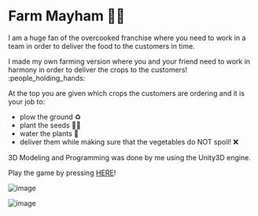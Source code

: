 # Farm Mayham :man_farmer:	

I am a huge fan of the overcooked franchise where you need to work in a team in order to deliver the food to the customers in time.
<p>I made my own farming version where you and your friend need to work in harmony in order to deliver the crops to the customers! :people_holding_hands:	</p> 

At the top you are given which crops the customers are ordering and it is your job to:
* plow the ground :recycle:	
* plant the seeds :farmer:
* water the plants :potable_water:	
* deliver them while making sure that the vegetables do NOT spoil! :x:	

<p>3D Modeling and Programming was done by me using the Unity3D engine.</p>

Play the game by pressing [HERE](https://micnasr.itch.io/farm-meyham)!


![image](https://user-images.githubusercontent.com/44876651/190840907-fa17f286-a45f-4a42-8bef-0c1d956b13b7.png)

![image](https://user-images.githubusercontent.com/44876651/190840929-a49762f4-4c44-4f5e-a2bb-923762aa3f94.png)

